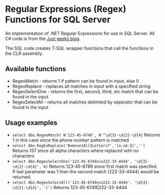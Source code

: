 # Regular Expressions (Regex) Functions for SQL Server

An implementation of .NET Regular Expressions for use in SQL Server. All C# code is from the [Just geeks blog](http://justgeeks.blogspot.com/2008/08/adding-regular-expressions-regex-to-sql.html). 

The SQL code creates T-SQL wrapper functions that call the functions in the CLR assembly.

## Available functions

* RegexMatch - returns 1 if pattern can be found in input, else 0
* RegexReplace - replaces all matches in input with a specified string
* RegexSelectOne - returns the first, second, third, etc match that can be found in the input
* RegexSelectAll - returns all matches delimited by separator that can be found in the input

## Usage examples

* `select dbo.RegexMatch( N'123-45-6749', N'^\d{3}-\d{2}-\d{4}` Returns 1 in this case since the phone number pattern is matched
* `select dbo.RegExReplace('Remove1All3Letters7','[a-zA-Z]','')` Returns 137 since all alpha characters where replaced with no characters
* `select dbo.RegexSelectOne('123-45-6749xxx222-33-4444', '\d{3}-\d{2}-\d{4}', 0)` Returns 123-45-6789 since first match was specifed. If last parameter was 1 then the second match (222-33-4444) would be returned.
* `select dbo.RegexSelectAll('123-45-6749xxx222-33-4444', '\d{3}-\d{2}-\d{4}', '|')` Returns 123-45-6749|222-33-4444 
